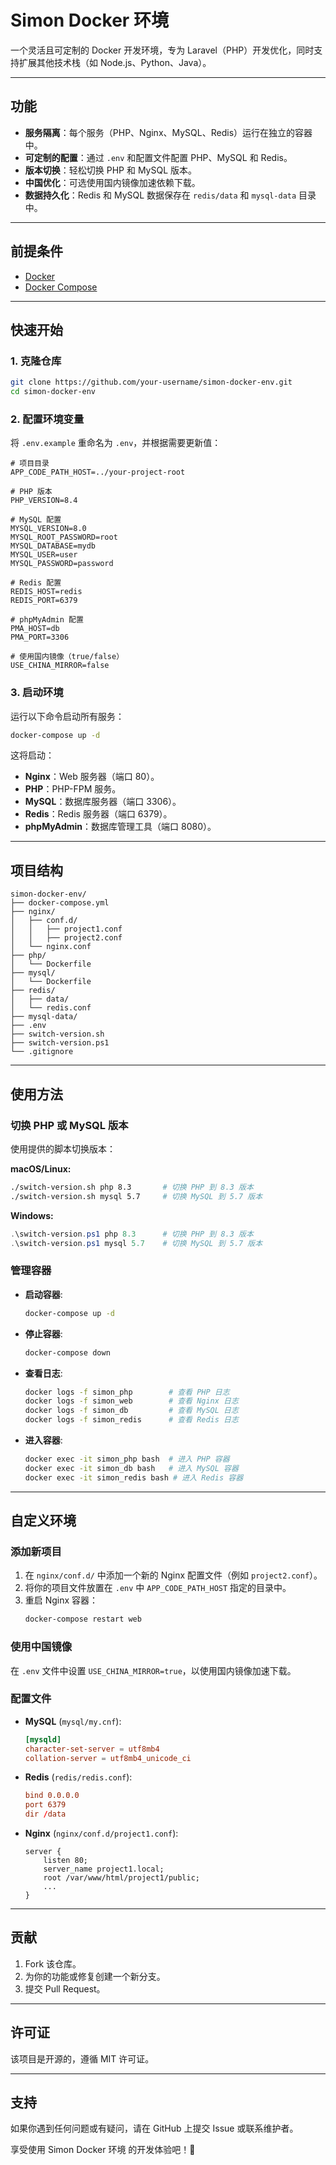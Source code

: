 
# Simon Docker 环境

一个灵活且可定制的 Docker 开发环境，专为 Laravel（PHP）开发优化，同时支持扩展其他技术栈（如 Node.js、Python、Java）。

---

## 功能

- **服务隔离**：每个服务（PHP、Nginx、MySQL、Redis）运行在独立的容器中。
- **可定制的配置**：通过 `.env` 和配置文件配置 PHP、MySQL 和 Redis。
- **版本切换**：轻松切换 PHP 和 MySQL 版本。
- **中国优化**：可选使用国内镜像加速依赖下载。
- **数据持久化**：Redis 和 MySQL 数据保存在 `redis/data` 和 `mysql-data` 目录中。

---

## 前提条件

- [Docker](https://www.docker.com/get-started)
- [Docker Compose](https://docs.docker.com/compose/install/)

---

## 快速开始

### 1. 克隆仓库

```bash
git clone https://github.com/your-username/simon-docker-env.git
cd simon-docker-env
```

### 2. 配置环境变量

将 `.env.example` 重命名为 `.env`，并根据需要更新值：

```env
# 项目目录
APP_CODE_PATH_HOST=../your-project-root

# PHP 版本
PHP_VERSION=8.4

# MySQL 配置
MYSQL_VERSION=8.0
MYSQL_ROOT_PASSWORD=root
MYSQL_DATABASE=mydb
MYSQL_USER=user
MYSQL_PASSWORD=password

# Redis 配置
REDIS_HOST=redis
REDIS_PORT=6379

# phpMyAdmin 配置
PMA_HOST=db
PMA_PORT=3306

# 使用国内镜像（true/false）
USE_CHINA_MIRROR=false
```

### 3. 启动环境

运行以下命令启动所有服务：

```bash
docker-compose up -d
```

这将启动：
- **Nginx**：Web 服务器（端口 80）。
- **PHP**：PHP-FPM 服务。
- **MySQL**：数据库服务器（端口 3306）。
- **Redis**：Redis 服务器（端口 6379）。
- **phpMyAdmin**：数据库管理工具（端口 8080）。

---

## 项目结构

```plaintext
simon-docker-env/
├── docker-compose.yml
├── nginx/
│   ├── conf.d/
│   │   ├── project1.conf
│   │   ├── project2.conf
│   └── nginx.conf
├── php/
│   └── Dockerfile
├── mysql/
│   └── Dockerfile
├── redis/
│   ├── data/
│   └── redis.conf
├── mysql-data/
├── .env
├── switch-version.sh
├── switch-version.ps1
└── .gitignore
```

---

## 使用方法

### 切换 PHP 或 MySQL 版本

使用提供的脚本切换版本：

**macOS/Linux:**
```bash
./switch-version.sh php 8.3       # 切换 PHP 到 8.3 版本
./switch-version.sh mysql 5.7     # 切换 MySQL 到 5.7 版本
```

**Windows:**
```powershell
.\switch-version.ps1 php 8.3      # 切换 PHP 到 8.3 版本
.\switch-version.ps1 mysql 5.7    # 切换 MySQL 到 5.7 版本
```

### 管理容器

- **启动容器**:
  ```bash
  docker-compose up -d
  ```
- **停止容器**:
  ```bash
  docker-compose down
  ```
- **查看日志**:
  ```bash
  docker logs -f simon_php        # 查看 PHP 日志
  docker logs -f simon_web        # 查看 Nginx 日志
  docker logs -f simon_db         # 查看 MySQL 日志
  docker logs -f simon_redis      # 查看 Redis 日志
  ```
- **进入容器**:
  ```bash
  docker exec -it simon_php bash  # 进入 PHP 容器
  docker exec -it simon_db bash   # 进入 MySQL 容器
  docker exec -it simon_redis bash # 进入 Redis 容器
  ```

---

## 自定义环境

### 添加新项目

1. 在 `nginx/conf.d/` 中添加一个新的 Nginx 配置文件（例如 `project2.conf`）。
2. 将你的项目文件放置在 `.env` 中 `APP_CODE_PATH_HOST` 指定的目录中。
3. 重启 Nginx 容器：
   ```bash
   docker-compose restart web
   ```

### 使用中国镜像

在 `.env` 文件中设置 `USE_CHINA_MIRROR=true`，以使用国内镜像加速下载。

### 配置文件

- **MySQL** (`mysql/my.cnf`):
  ```conf
  [mysqld]
  character-set-server = utf8mb4
  collation-server = utf8mb4_unicode_ci
  ```

- **Redis** (`redis/redis.conf`):
  ```conf
  bind 0.0.0.0
  port 6379
  dir /data
  ```

- **Nginx** (`nginx/conf.d/project1.conf`):
  ```nginx
  server {
      listen 80;
      server_name project1.local;
      root /var/www/html/project1/public;
      ...
  }
  ```

---

## 贡献

1. Fork 该仓库。
2. 为你的功能或修复创建一个新分支。
3. 提交 Pull Request。

---

## 许可证

该项目是开源的，遵循 MIT 许可证。

---

## 支持

如果你遇到任何问题或有疑问，请在 GitHub 上提交 Issue 或联系维护者。

享受使用 Simon Docker 环境 的开发体验吧！🚀
